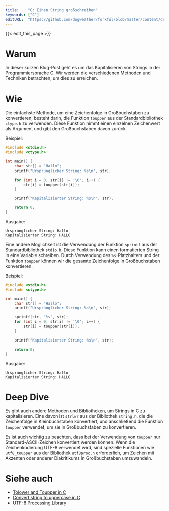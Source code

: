 ```yaml
---
title:    "C: Einen String großschreiben"
keywords: ["C"]
editURL:  "https://github.com/dogweather/forkful/blob/master/content/de/c/capitalizing-a-string.md"
---
```


{{< edit_this_page >}}

# Warum

In dieser kurzen Blog-Post geht es um das Kapitalisieren von Strings in der Programmiersprache C. Wir werden die verschiedenen Methoden und Techniken betrachten, um dies zu erreichen.

# Wie

Die einfachste Methode, um eine Zeichenfolge in Großbuchstaben zu konvertieren, besteht darin, die Funktion `toupper` aus der Standardbibliothek `ctype.h` zu verwenden. Diese Funktion nimmt einen einzelnen Zeichenwert als Argument und gibt den Großbuchstaben davon zurück.

Beispiel:

```C
#include <stdio.h>
#include <ctype.h>

int main() {
    char str[] = "Hallo";
    printf("Ursprünglicher String: %s\n", str);

    for (int i = 0; str[i] != '\0'; i++) {
        str[i] = toupper(str[i]);
    }

    printf("Kapitalisierter String: %s\n", str);

    return 0;
}
```

Ausgabe:

```
Ursprünglicher String: Hallo
Kapitalisierter String: HALLO
```

Eine andere Möglichkeit ist die Verwendung der Funktion `sprintf` aus der Standardbibliothek `stdio.h`. Diese Funktion kann einen formatierten String in eine Variable schreiben. Durch Verwendung des `%s`-Platzhalters und der Funktion `toupper` können wir die gesamte Zeichenfolge in Großbuchstaben konvertieren.

Beispiel:

```C
#include <stdio.h>
#include <ctype.h>

int main() {
    char str[] = "Hallo";
    printf("Ursprünglicher String: %s\n", str);

    sprintf(str, "%s", str);
    for (int i = 0; str[i] != '\0'; i++) {
        str[i] = toupper(str[i]);
    }

    printf("Kapitalisierter String: %s\n", str);

    return 0;
}
```

Ausgabe:

```
Ursprünglicher String: Hallo
Kapitalisierter String: HALLO
```

# Deep Dive

Es gibt auch andere Methoden und Bibliotheken, um Strings in C zu kapitalisieren. Eine davon ist `strlwr` aus der Bibliothek `string.h`, die die Zeichenfolge in Kleinbuchstaben konvertiert, und anschließend die Funktion `toupper` verwendet, um sie in Großbuchstaben zu konvertieren.

Es ist auch wichtig zu beachten, dass bei der Verwendung von `toupper` nur Standard-ASCII-Zeichen konvertiert werden können. Wenn die Zeichenkodierung UTF-8 verwendet wird, sind spezielle Funktionen wie `utf8_toupper` aus der Bibliothek `utf8proc.h` erforderlich, um Zeichen mit Akzenten oder anderer Diakritikums in Großbuchstaben umzuwandeln.

# Siehe auch

- [Tolower and Toupper in C](https://www.geeksforgeeks.org/tolower-toupper-c/)
- [Convert string to uppercase in C](https://www.includehelp.com/c-programs/convert-string-to-upper-case-c-programming-string-toupper-function.aspx)
- [UTF-8 Processing Library](https://www.npmjs.com/package/utf8proc)